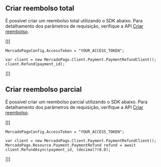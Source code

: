 ## Criar reembolso total

É possível criar um reembolso total utilizando o SDK abaixo. Para detalhamento dos parâmetros de requisição, verifique a API [Criar reembolso](https://www.mercadopago[FAKER][URL][DOMAIN]/developers/pt/reference/chargebacks/_payments_id_refunds/post).  

[[[
```dotnet
MercadoPagoConfig.AccessToken = "YOUR_ACCESS_TOKEN";
 
var client = new MercadoPago.Client.Payment.PaymentRefundClient();
client.Refund(payment_id);
```
]]]

## Criar reembolso parcial

É possível criar um reembolso parcial utilizando o SDK abaixo. Para detalhamento dos parâmetros de requisição, verifique a API [Criar reembolso](https://www.mercadopago[FAKER][URL][DOMAIN]/developers/pt/reference/chargebacks/_payments_id_refunds/post).  

[[[
```dotnet
MercadoPagoConfig.AccessToken = "YOUR_ACCESS_TOKEN";
 
var client = new MercadoPago.Client.Payment.PaymentRefundClient();
MercadoPago.Resource.Payment.PaymentRefund refund = await client.RefundAsync(payment_id, (decimal?)0.0);
```
]]]
